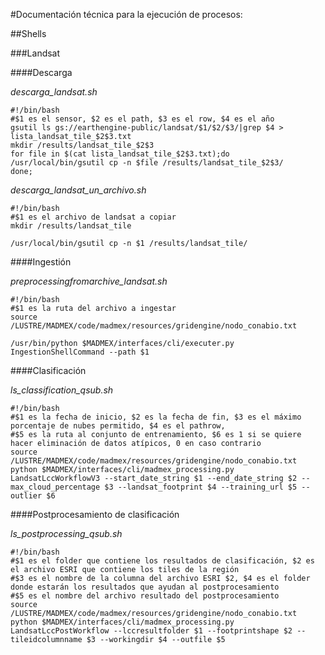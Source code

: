 #Documentación técnica para la ejecución de procesos:

##Shells

###Landsat

####Descarga

*descarga_landsat.sh*

```
#!/bin/bash
#$1 es el sensor, $2 es el path, $3 es el row, $4 es el año
gsutil ls gs://earthengine-public/landsat/$1/$2/$3/|grep $4 > lista_landsat_tile_$2$3.txt
mkdir /results/landsat_tile_$2$3
for file in $(cat lista_landsat_tile_$2$3.txt);do
/usr/local/bin/gsutil cp -n $file /results/landsat_tile_$2$3/
done;
```

*descarga_landsat_un_archivo.sh*

```
#!/bin/bash
#$1 es el archivo de landsat a copiar
mkdir /results/landsat_tile

/usr/local/bin/gsutil cp -n $1 /results/landsat_tile/
```

####Ingestión

*preprocessingfromarchive_landsat.sh*

```
#!/bin/bash
#$1 es la ruta del archivo a ingestar
source /LUSTRE/MADMEX/code/madmex/resources/gridengine/nodo_conabio.txt

/usr/bin/python $MADMEX/interfaces/cli/executer.py IngestionShellCommand --path $1
```

####Clasificación

*ls_classification_qsub.sh*

```
#!/bin/bash
#$1 es la fecha de inicio, $2 es la fecha de fin, $3 es el máximo porcentaje de nubes permitido, $4 es el pathrow,
#$5 es la ruta al conjunto de entrenamiento, $6 es 1 si se quiere hacer eliminación de datos atípicos, 0 en caso contrario
source /LUSTRE/MADMEX/code/madmex/resources/gridengine/nodo_conabio.txt
python $MADMEX/interfaces/cli/madmex_processing.py LandsatLccWorkflowV3 --start_date_string $1 --end_date_string $2 --max_cloud_percentage $3 --landsat_footprint $4 --training_url $5 --outlier $6
```
####Postprocesamiento de clasificación

*ls_postprocessing_qsub.sh*

```
#!/bin/bash
#$1 es el folder que contiene los resultados de clasificación, $2 es el archivo ESRI que contiene los tiles de la región
#$3 es el nombre de la columna del archivo ESRI $2, $4 es el folder donde estarán los resultados que ayudan al postprocesamiento
#$5 es el nombre del archivo resultado del postprocesamiento
source /LUSTRE/MADMEX/code/madmex/resources/gridengine/nodo_conabio.txt
python $MADMEX/interfaces/cli/madmex_processing.py LandsatLccPostWorkflow --lccresultfolder $1 --footprintshape $2 --tileidcolumnname $3 --workingdir $4 --outfile $5
```



